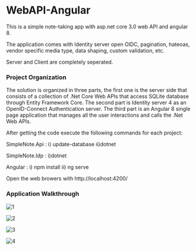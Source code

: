 # WebAPI-Angular
This is a simple note-taking app with asp.net core 3.0 web API and angular 8.

The application comes with Identity server open OIDC, pagination, hateoas, vendor specific media type, data shaping, custom validation, etc.

Server and Client are completely seperated.

### Project Organization
The solution is organized in three parts, the first one is the server side that consists of a collection of .Net Core Web APIs that access SQLite database through Entity Framework Core. The second part is Identity server 4 as an OpenID-Connect Authentication server. The third part is an Angular 8 single page application that manages all the user interactions and calls the .Net Web APIs.

After getting the code execute the following commands for each project:

SimpleNote.Api : i) update-database ii)dotnet

SimpleNote.Idp : i)dotnet

Angular : i) npm install ii) ng serve

Open the web browers with http://localhost:4200/

### Application Walkthrough

![1](https://user-images.githubusercontent.com/16623796/84036031-3cb46080-a9cf-11ea-9a85-348ba62fd57d.png)

![2](https://user-images.githubusercontent.com/16623796/84036132-6077a680-a9cf-11ea-8069-5ebe61f97da0.png)

![3](https://user-images.githubusercontent.com/16623796/84036158-6a99a500-a9cf-11ea-8ab8-b42a718688e3.png)

![4](https://user-images.githubusercontent.com/16623796/84036182-72f1e000-a9cf-11ea-9cbf-a61bc86c6ea6.png)
